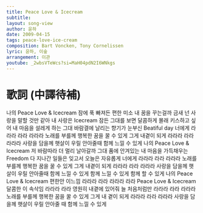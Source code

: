 ```yaml
---
title: Peace Love & Icecream
subtitle:
layout: song-view
author: 윤하
date: 2009-04-15
tags: peace-love-ice-cream
composition: Bart Voncken, Tony Cornelissen
lyric: 윤하, 이숲
arrangement: 이관
youtube: _2wbsVTeWcs?si=MaH04pdN2I6WNkgs
---
```


# 歌詞 (中譯待補)

나의 Peace Love & Icecream
잠에 푹 빠져든 편한 미소
내 꿈을 꾸는걸까
금새 넌 사랑을 말할 것만 같아
내 사랑은 Icecream
잠든 그대를 보면 달콤하게
몰래 키스하고 싶어
내 마음을 설레게 하는 그대
바람결에 날리는 향기가
눈부신 Beatiful day
너에게 라라라 라라 라라라
노래를 부를께
행복한 꿈을 꿀 수 있게
그게 내곁이 되게
라라라 라라 라라라
사랑을 담을께
햇살이 우릴 안아줄때
함께 느낄 수 있게
나의 Peace Love & Icecream
저 바람따라 더 멀리 날아갈까
그대 품에 안겨있는 내 마음을
가득채우는 Freedom
다 지나간 일들은 잊고서
오늘은 자유롭게
너에게 라라라 라라 라라라
노래를 부를께
행복한 꿈을 꿀 수 있게
그게 내곁이 되게
라라라 라라 라라라
사랑을 담을께
햇살이 우릴 안아줄때
함께 느낄 수 있게
함께 느낄 수 있게
함께 할 수 있게
나의 Peace Love & Icecream
편한안 이느낌
라라라 라라 라라라 라라
Peace Love & Icecream
달콤한 이 속삭임
라라라 라라
영원히 내곁에 있어줘
늘 처음처럼만
라라라 라라 라라라
노래를 부를께
행복한 꿈을 꿀 수 있게
그게 내 곁이 되게
라라라 라라 라라라
사랑을 담을께
햇살이 우릴 안아줄 때
함께 느낄 수 있게
